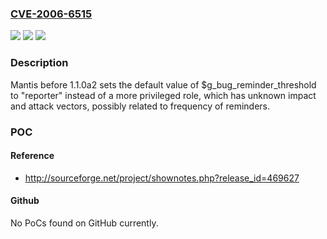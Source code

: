 ### [CVE-2006-6515](https://cve.mitre.org/cgi-bin/cvename.cgi?name=CVE-2006-6515)
![](https://img.shields.io/static/v1?label=Product&message=n%2Fa&color=blue)
![](https://img.shields.io/static/v1?label=Version&message=n%2Fa&color=blue)
![](https://img.shields.io/static/v1?label=Vulnerability&message=n%2Fa&color=brighgreen)

### Description

Mantis before 1.1.0a2 sets the default value of $g_bug_reminder_threshold to "reporter" instead of a more privileged role, which has unknown impact and attack vectors, possibly related to frequency of reminders.

### POC

#### Reference
- http://sourceforge.net/project/shownotes.php?release_id=469627

#### Github
No PoCs found on GitHub currently.

